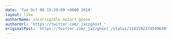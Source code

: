 ```yaml
---
date: 'Tue Oct 08 15:29:09 +0000 2019'
layout: like
authorName: incorrigible mozart goose
authorUrl: 'https://twitter.com/_jazzghost_'
originalPost: 'https://twitter.com/_jazzghost_/status/1181592374549630981'
---
```

